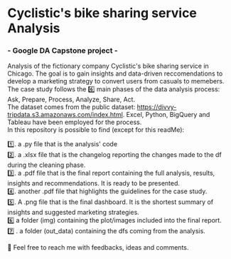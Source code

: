 #  Cyclistic's bike sharing service Analysis
### - Google DA Capstone project -
Analysis of the fictionary company Cyclistic's bike sharing service in Chicago. The goal is to gain insights and data-driven reccomendations to develop a marketing strategy to convert users from casuals to memebers. The case study follows the 6️⃣ main phases of the data analysis process: Ask, Prepare, Process, Analyze, Share, Act.  
The dataset comes from the public dataset: https://divvy-tripdata.s3.amazonaws.com/index.html. Excel, Python, BigQuery and Tableau have been employed for the process.  
In this repository is possible to find (except for this readMe):  

  1️⃣. a .py file that is the analysis' code  
  2️⃣. a .xlsx file that is the changelog reporting the changes made to the df during the cleaning phase.  
  3️⃣. a .pdf file that is the final report containing the full analysis, results, insights and recommendations. It is ready to be presented.  
  4️⃣. another .pdf file that highlights the guidelines for the case study.  
  5️⃣. A .png file that is the final dashboard. It is the shortest summary of insights and suggested marketing strategies.  
  6️⃣ a folder (img) containing the plot/images included into the final report.  
  7️⃣ . a folder (out_data) containing the dfs coming from the analysis.  
  
📩 Feel free to reach me with feedbacks, ideas and comments.

